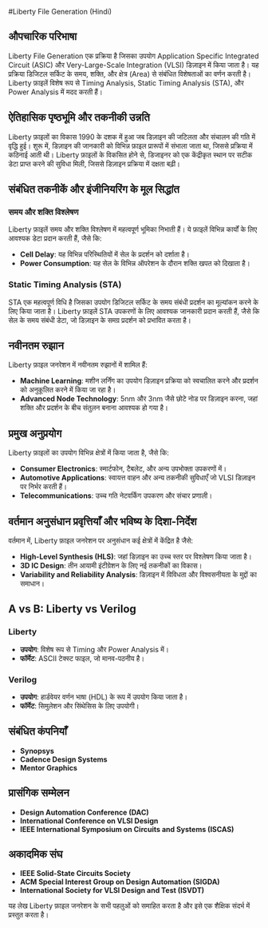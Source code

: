 #Liberty File Generation (Hindi)

## औपचारिक परिभाषा
Liberty File Generation एक प्रक्रिया है जिसका उपयोग Application Specific Integrated Circuit (ASIC) और Very-Large-Scale Integration (VLSI) डिज़ाइन में किया जाता है। यह प्रक्रिया डिजिटल सर्किट के समय, शक्ति, और क्षेत्र (Area) से संबंधित विशेषताओं का वर्णन करती है। Liberty फ़ाइलें विशेष रूप से Timing Analysis, Static Timing Analysis (STA), और Power Analysis में मदद करती हैं।

## ऐतिहासिक पृष्ठभूमि और तकनीकी उन्नति
Liberty फ़ाइलों का विकास 1990 के दशक में हुआ जब डिज़ाइन की जटिलता और संचालन की गति में वृद्धि हुई। शुरू में, डिज़ाइन की जानकारी को विभिन्न फ़ाइल प्रारूपों में संभाला जाता था, जिससे प्रक्रिया में कठिनाई आती थी। Liberty फ़ाइलों के विकसित होने से, डिजाइनर को एक केंद्रीकृत स्थान पर सटीक डेटा प्राप्त करने की सुविधा मिली, जिससे डिज़ाइन प्रक्रिया में दक्षता बढ़ी।

## संबंधित तकनीकें और इंजीनियरिंग के मूल सिद्धांत
### समय और शक्ति विश्लेषण
Liberty फ़ाइलें समय और शक्ति विश्लेषण में महत्वपूर्ण भूमिका निभाती हैं। ये फ़ाइलें विभिन्न कार्यों के लिए आवश्यक डेटा प्रदान करती हैं, जैसे कि:
- **Cell Delay**: यह विभिन्न परिस्थितियों में सेल के प्रदर्शन को दर्शाता है।
- **Power Consumption**: यह सेल के विभिन्न ऑपरेशन के दौरान शक्ति खपत को दिखाता है।

### Static Timing Analysis (STA)
STA एक महत्वपूर्ण विधि है जिसका उपयोग डिजिटल सर्किट के समय संबंधी प्रदर्शन का मूल्यांकन करने के लिए किया जाता है। Liberty फ़ाइलें STA उपकरणों के लिए आवश्यक जानकारी प्रदान करती हैं, जैसे कि सेल के समय संबंधी डेटा, जो डिज़ाइन के समग्र प्रदर्शन को प्रभावित करता है।

## नवीनतम रुझान
Liberty फ़ाइल जनरेशन में नवीनतम रुझानों में शामिल हैं:
- **Machine Learning**: मशीन लर्निंग का उपयोग डिज़ाइन प्रक्रिया को स्वचालित करने और प्रदर्शन को अनुकूलित करने में किया जा रहा है।
- **Advanced Node Technology**: 5nm और 3nm जैसे छोटे नोड पर डिज़ाइन करना, जहां शक्ति और प्रदर्शन के बीच संतुलन बनाना आवश्यक हो गया है।

## प्रमुख अनुप्रयोग
Liberty फ़ाइलों का उपयोग विभिन्न क्षेत्रों में किया जाता है, जैसे कि:
- **Consumer Electronics**: स्मार्टफोन, टैबलेट, और अन्य उपभोक्ता उपकरणों में।
- **Automotive Applications**: स्वायत्त वाहन और अन्य तकनीकी सुविधाएँ जो VLSI डिज़ाइन पर निर्भर करती हैं।
- **Telecommunications**: उच्च गति नेटवर्किंग उपकरण और संचार प्रणाली।

## वर्तमान अनुसंधान प्रवृत्तियाँ और भविष्य के दिशा-निर्देश
वर्तमान में, Liberty फ़ाइल जनरेशन पर अनुसंधान कई क्षेत्रों में केंद्रित है जैसे:
- **High-Level Synthesis (HLS)**: जहां डिज़ाइन का उच्च स्तर पर विश्लेषण किया जाता है।
- **3D IC Design**: तीन आयामी इंटीग्रेशन के लिए नई तकनीकों का विकास।
- **Variability and Reliability Analysis**: डिज़ाइन में विविधता और विश्वसनीयता के मुद्दों का समाधान।

## A vs B: Liberty vs Verilog
### Liberty
- **उपयोग**: विशेष रूप से Timing और Power Analysis में।
- **फॉर्मेट**: ASCII टेक्स्ट फाइल, जो मानव-पठनीय है।
  
### Verilog
- **उपयोग**: हार्डवेयर वर्णन भाषा (HDL) के रूप में उपयोग किया जाता है।
- **फॉर्मेट**: सिमुलेशन और सिंथेसिस के लिए उपयोगी।

## संबंधित कंपनियाँ
- **Synopsys**
- **Cadence Design Systems**
- **Mentor Graphics**

## प्रासंगिक सम्मेलन
- **Design Automation Conference (DAC)**
- **International Conference on VLSI Design**
- **IEEE International Symposium on Circuits and Systems (ISCAS)**

## अकादमिक संघ
- **IEEE Solid-State Circuits Society**
- **ACM Special Interest Group on Design Automation (SIGDA)**
- **International Society for VLSI Design and Test (ISVDT)**

यह लेख Liberty फ़ाइल जनरेशन के सभी पहलुओं को समाहित करता है और इसे एक शैक्षिक संदर्भ में प्रस्तुत करता है।